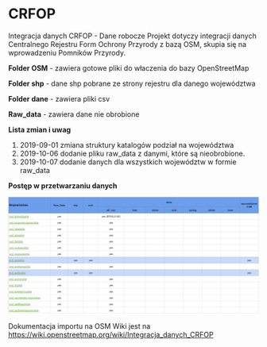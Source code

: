 # CRFOP
Integracja danych CRFOP - Dane robocze
Projekt dotyczy integracji danych Centralnego Rejestru Form Ochrony Przyrody z bazą OSM, skupia się na wprowadzeniu Pomników Przyrody.

**Folder OSM** - zawiera gotowe pliki do właczenia do bazy OpenStreetMap

**Folder shp** - dane shp pobrane ze strony rejestru dla danego województwa

**Folder dane** - zawiera pliki csv

**Raw_data** - zawiera dane nie obrobione

**Lista zmian i uwag**

  1. 2019-09-01 zmiana struktury katalogów podział na województwa
  2. 2019-10-06 dodanie pliku raw_data z danymi, które są nieobrobione.
  3. 2019-10-07 dodanie danych dla wszystkich województw w formie raw_data

**Postęp w przetwarzaniu danych**

![](01.img/zestawienie%20CRFOP_3.png)

  Dokumentacja importu na OSM Wiki jest na https://wiki.openstreetmap.org/wiki/Integracja_danych_CRFOP
